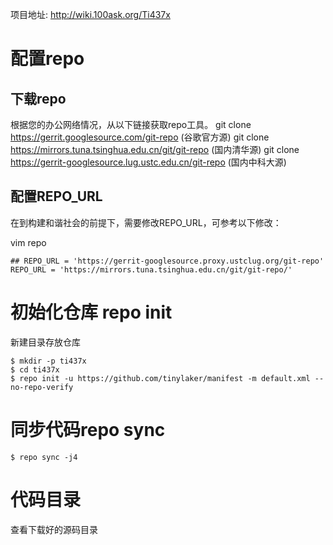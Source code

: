 项目地址: http://wiki.100ask.org/Ti437x


# 配置repo
## 下载repo
根据您的办公网络情况，从以下链接获取repo工具。
git clone https://gerrit.googlesource.com/git-repo (谷歌官方源)
git clone https://mirrors.tuna.tsinghua.edu.cn/git/git-repo (国内清华源) 
git clone https://gerrit-googlesource.lug.ustc.edu.cn/git-repo (国内中科大源)
## 配置REPO_URL
在到构建和谐社会的前提下，需要修改REPO_URL，可参考以下修改：

  vim repo

```
## REPO_URL = 'https://gerrit-googlesource.proxy.ustclug.org/git-repo'
REPO_URL = 'https://mirrors.tuna.tsinghua.edu.cn/git/git-repo/'
```

# 初始化仓库 repo init

新建目录存放仓库

```
$ mkdir -p ti437x
$ cd ti437x
$ repo init -u https://github.com/tinylaker/manifest -m default.xml --no-repo-verify
```

# 同步代码repo sync

```
$ repo sync -j4

```
# 代码目录
查看下载好的源码目录

